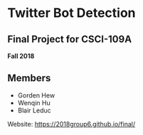 # Twitter Bot Detection
## Final Project for CSCI-109A
**Fall 2018**

## Members
- Gorden Hew
- Wenqin Hu
- Blair Leduc

Website: https://2018group6.github.io/final/
